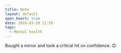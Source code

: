 ```yaml
---
title: Note
layout: default
open_heart: true
date: 2024-03-20 21:59
tags:
  - Mental health
---
```


Bought a mirror and took a critical hit on confidence. 🙃
